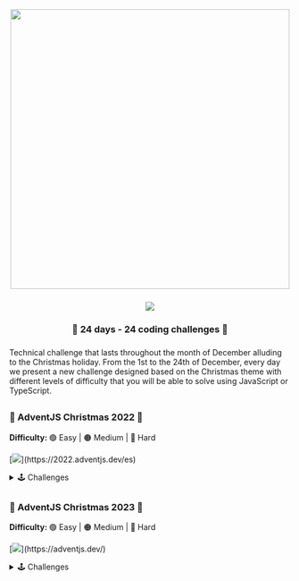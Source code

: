 <div align="center">
    <img width="500" src="https://i.imgur.com/EqNt0FH.png"/>
</div>

###

<div align="center">
    <img src="https://img.shields.io/badge/Challenge created by-Midudev-fdc43f?"/>
</div>

<div align="center">
    <h3> 🎁 24 days - 24 coding challenges 🎁</h3>
</div>

###

Technical challenge that lasts throughout the month of December alluding to the Christmas holiday. From the 1st to the 24th of December, every day we present a new challenge designed based on the Christmas theme with different levels of difficulty that you will be able to solve using JavaScript or TypeScript.

##

### 🎄 AdventJS Christmas 2022 🎄

<b>Difficulty: </b> 🟢 Easy | 🟠 Medium | 🔴 Hard

[![](https://img.shields.io/badge/Website-Adventjs_2022-fdc43f?)](https://2022.adventjs.dev/es)

<details hide>

<summary>🕹️ Challenges</summary>

|  #  |                                 Img                                  |                 Title                  | Difficulty |                 Challenge                  |                   Solution                   |
| :-: | :------------------------------------------------------------------: | :------------------------------------: | :--------: | :----------------------------------------: | :------------------------------------------: |
| 01  | <img src="https://i.imgur.com/kHa5RKW.png" width="100" height="80"/> |  Automating Christmas gift wrapping!   |     🟢     | [View](./Challenges-2022/Day-01/README.md) | [View](./Challenges-2022/Day-01/Solution.js) |
| 02  | <img src="https://i.imgur.com/6Vm2l5a.png" width="100" height="80"/> |     Nobody wants to work overtime      |     🟢     | [View](./Challenges-2022/Day-02/README.md) | [View](./Challenges-2022/Day-02/Solution.js) |
| 03  | <img src="https://i.imgur.com/IK3ybFX.png" width="100" height="80"/> | ¿How many gift boxes does Santa carry? |     🟢     | [View](./Challenges-2022/Day-03/README.md) | [View](./Challenges-2022/Day-03/Solution.js) |
| 04  | <img src="https://i.imgur.com/but1XEZ.png" width="100" height="80"/> | A box inside another box and another.. |     🟠     | [View](./Challenges-2022/Day-04/README.md) | [View](./Challenges-2022/Day-04/Solution.js) |
| 05  | <img src="https://i.imgur.com/buPdC5B.png" width="100" height="80"/> |       Optimizing Santa is trips        |     🔴     | [View](./Challenges-2022/Day-05/README.md) |                  Developing                  |
| 06  | <img src="https://i.imgur.com/ig5TRGK.png" width="100" height="80"/> |     Creating Christmas decorations     |     🟠     | [View](./Challenges-2022/Day-06/README.md) |                  Developing                  |
| 07  | <img src="https://i.imgur.com/D3uHis2.png" width="100" height="80"/> |       Taking inventory of gifts        |     🟢     | [View](./Challenges-2022/Day-07/README.md) | [View](./Challenges-2022/Day-07/Solution.js) |
| 08  | <img src="https://i.imgur.com/GLh80T8.png" width="100" height="80"/> |          We need a mechanic!           |     🟠     | [View](./Challenges-2022/Day-08/README.md) |                  Developing                  |
| 09  | <img src="https://i.imgur.com/8oZrrWU.png" width="100" height="80"/> |       The crazy Christmas lights       |     🟢     | [View](./Challenges-2022/Day-09/README.md) |                  Developing                  |
| 10  | <img src="https://i.imgur.com/iExnKoY.png" width="100" height="80"/> |      Jumping from Santa is sleigh      |     🟠     | [View](./Challenges-2022/Day-10/README.md) |                  Developing                  |
| 11  | <img src="https://i.imgur.com/37PAe4I.png" width="100" height="80"/> |      Santa Claus is Scrum Master       |     🔴     | [View](./Challenges-2022/Day-11/README.md) |                  Developing                  |
| 12  | <img src="https://i.imgur.com/bbNfkaB.png" width="100" height="80"/> |          Electric sleds, wow!          |     🟠     | [View](./Challenges-2022/Day-12/README.md) |                  Developing                  |
| 13  | <img src="https://i.imgur.com/ANGHRFM.png" width="100" height="80"/> |         Backup Santa is files          |     🟢     | [View](./Challenges-2022/Day-13/README.md) | [View](./Challenges-2022/Day-13/Solution.js) |
| 14  | <img src="https://i.imgur.com/Rwo9KiK.png" width="100" height="80"/> |             The best path              |     🟠     | [View](./Challenges-2022/Day-14/README.md) |                  Developing                  |
| 15  | <img src="https://i.imgur.com/LHalWkF.png" width="100" height="80"/> |     Decorating the Christmas tree      |     🟠     | [View](./Challenges-2022/Day-15/README.md) |                  Developing                  |
| 16  | <img src="https://i.imgur.com/WX6f1aC.png" width="100" height="80"/> |       Arranging Santa is letters       |     🔴     | [View](./Challenges-2022/Day-16/README.md) |                  Developing                  |
| 17  | <img src="https://i.imgur.com/xo9HO3h.png" width="100" height="80"/> |      Carrying the gifts in sacks       |     🟠     | [View](./Challenges-2022/Day-17/README.md) |                  Developing                  |
| 18  | <img src="https://i.imgur.com/CZwUrxX.png" width="100" height="80"/> |           We are out of ink!           |     🟢     | [View](./Challenges-2022/Day-18/README.md) | [View](./Challenges-2022/Day-18/Solution.js) |
| 19  | <img src="https://i.imgur.com/gBMPBZw.png" width="100" height="80"/> |           Sorting the gifts            |     🟢     | [View](./Challenges-2022/Day-19/README.md) | [View](./Challenges-2022/Day-19/Solution.js) |
| 20  | <img src="https://i.imgur.com/r2HCzxM.png" width="100" height="80"/> |         More challenging trips         |     🔴     | [View](./Challenges-2022/Day-20/README.md) |                  Developing                  |
| 21  | <img src="https://i.imgur.com/D3PjxXz.png" width="100" height="80"/> |        Creating the gift table         |     🟠     | [View](./Challenges-2022/Day-21/README.md) |                  Developing                  |
| 22  | <img src="https://i.imgur.com/9Dlerey.png" width="100" height="80"/> |            Lighting in tune            |     🟢     | [View](./Challenges-2022/Day-22/README.md) |                  Developing                  |
| 23  | <img src="https://i.imgur.com/TfDwnq0.png" width="100" height="80"/> |          Santa Claus compiler          |     🔴     | [View](./Challenges-2022/Day-23/README.md) |                  Developing                  |
| 24  | <img src="https://i.imgur.com/OPE0Qyo.png" width="100" height="80"/> |      the last challenge is a maze      |     🔴     | [View](./Challenges-2022/Day-24/README.md) |                  Developing                  |

</details>

##

### 🎅 AdventJS Christmas 2023 🎅

<b>Difficulty: </b> 🟢 Easy | 🟠 Medium | 🔴 Hard

[![](https://img.shields.io/badge/Website-Adventjs_2023-fdc43f?)](https://adventjs.dev/)

<details hide>

<summary>🕹️ Challenges</summary>

|  #  |                                 Img                                  |             Title             | Difficulty |                 Challenge                  |                   Solution                   |
| :-: | :------------------------------------------------------------------: | :---------------------------: | :--------: | :----------------------------------------: | :------------------------------------------: |
| 01  | <img src="https://i.imgur.com/Ws3lq6x.png" width="70" height="80"/>  |     First Gift Repeated!      |     🟢     | [View](./Challenges-2023/Day-01/README.md) | [View](./Challenges-2023/Day-01/Solution.js) |
| 02  | <img src="https://i.imgur.com/akMUPrA.png" width="50" height="80"/>  |      We star the factory      |     🟢     | [View](./Challenges-2023/Day-02/README.md) | [View](./Challenges-2023/Day-02/Solution.js) |
| 03  | <img src="https://i.imgur.com/FjxRHie.png" width="70" height="80"/>  |        The naughty elf        |     🟢     | [View](./Challenges-2023/Day-03/README.md) | [View](./Challenges-2023/Day-03/Solution.js) |
| 04  | <img src="https://i.imgur.com/IfV7Hb4.png" width="60" height="80"/>  |  Turn the parentheses around  |     🟠     | [View](./Challenges-2023/Day-04/README.md) | [View](./Challenges-2023/Day-04/Solution.js) |
| 05  | <img src="https://i.imgur.com/NseWY0h.png" width="100" height="80"/> |     Santa is cyber truck      |     🟠     | [View](./Challenges-2023/Day-05/README.md) | [View](./Challenges-2023/Day-05/Solution.js) |
| 06  | <img src="https://i.imgur.com/pgAVBks.png" width="50" height="80"/>  |     The reindeer on trial     |     🟢     | [View](./Challenges-2023/Day-06/README.md) |                  Developing                  |
| 07  | <img src="https://i.imgur.com/k2lRoLo.png" width="70" height="80"/>  |         The 3D boxes          |     🟢     | [View](./Challenges-2023/Day-07/README.md) |                  Developing                  |
| 08  | <img src="https://i.imgur.com/q47HflC.png" width="60" height="80"/>  |     Sorting the warehouse     |     🟠     | [View](./Challenges-2023/Day-08/README.md) |                  Developing                  |
| 09  | <img src="https://i.imgur.com/rEKwlZ6.png" width="60" height="80"/>  |       Switch the lights       |     🟢     | [View](./Challenges-2023/Day-09/README.md) |                  Developing                  |
| 10  | <img src="https://i.imgur.com/yMUOI8P.png" width="70" height="80"/>  | Create you own christmas tree |     🟢     | [View](./Challenges-2023/Day-10/README.md) |                  Developing                  |
| 11  | <img src="https://i.imgur.com/KzurHz7.png" width="60" height="80"/>  |      The studious elves       |     🟠     | [View](./Challenges-2023/Day-11/README.md) |                  Developing                  |
| 12  | <img src="https://i.imgur.com/RQUjhnQ.png" width="80" height="80"/>  |      Is it a valid copy?      |     🟠     | [View](./Challenges-2023/Day-12/README.md) |                  Developing                  |
| 13  | <img src="https://i.imgur.com/68IK29B.png" width="35" height="80"/>  |     Calculating the time      |     🟢     | [View](./Challenges-2023/Day-13/README.md) |                  Developing                  |
| 14  | <img src="https://i.imgur.com/nypQfJm.png" width="60" height="80"/>  |        Avoid the alarm        |     🟠     | [View](./Challenges-2023/Day-14/README.md) |                  Developing                  |
| 15  | <img src="https://i.imgur.com/EI7cajM.png" width="70" height="80"/>  |       Autonomous robot        |     🟠     | [View](./Challenges-2023/Day-15/README.md) |                  Developing                  |
| 16  | <img src="https://i.imgur.com/JFtSAWP.png" width="60" height="80"/>  |       Friday deployment       |     🟢     | [View](./Challenges-2023/Day-16/README.md) |                  Developing                  |
| 17  | <img src="https://i.imgur.com/EnSPqwg.png" width="60" height="80"/>  |     Optimizing the rental     |     🟢     | [View](./Challenges-2023/Day-17/README.md) |                  Developing                  |
| 18  | <img src="https://i.imgur.com/JaWDYil.png" width="60" height="80"/>  |       the digital clock       |     🔴     | [View](./Challenges-2023/Day-18/README.md) |                  Developing                  |
| 19  | <img src="https://i.imgur.com/2b4ltAT.png" width="70" height="80"/>  |       face the sabotage       |     🟠     | [View](./Challenges-2023/Day-19/README.md) |                  Developing                  |
| 20  | <img src="https://i.imgur.com/mB5hM83.png" width="50" height="80"/>  |     Distribute the weight     |     🔴     | [View](./Challenges-2023/Day-20/README.md) |                  Developing                  |
| 21  | <img src="https://i.imgur.com/sBP3fbY.png" width="70" height="80"/>  |        Binary message         |     🟠     | [View](./Challenges-2023/Day-21/README.md) |                  Developing                  |
| 22  | <img src="https://i.imgur.com/2izApJc.png" width="80" height="80"/>  |     Programming language      |     🟢     | [View](./Challenges-2023/Day-22/README.md) |                  Developing                  |
| 23  | <img src="https://i.imgur.com/rcaweU7.png" width="65" height="80"/>  |       Christmas dinner        |     🟢     | [View](./Challenges-2023/Day-23/README.md) |                  Developing                  |
| 24  | <img src="https://i.imgur.com/JmBacKM.png" width="180" height="80"/> |      Jump on the stairs       |     🟠     | [View](./Challenges-2023/Day-24/README.md) |                  Developing                  |
| 25  | <img src="https://i.imgur.com/EvbicS0.png" width="180" height="80"/> |     Calculating distances     |     🟠     | [View](./Challenges-2023/Day-25/README.md) |                  Developing                  |

</details>
